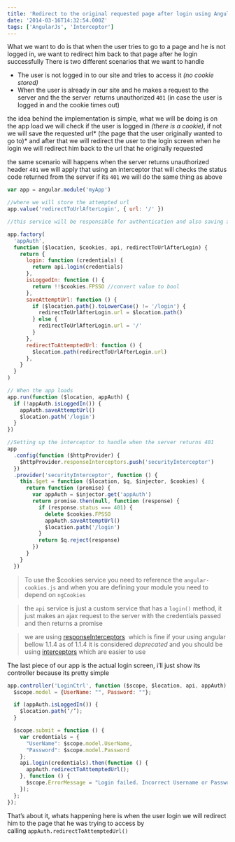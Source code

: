 ```yaml
---
title: 'Redirect to the original requested page after login using AngularJs'
date: '2014-03-16T14:32:54.000Z'
tags: ['AngularJs', 'Interceptor']
---
```


What we want to do is that when the user tries to go to a page and he is not logged in, we want to redirect him back to that page after he login successfully There is two different scenarios that we want to handle

- The user is not logged in to our site and tries to access it _(no cookie stored)_
- When the user is already in our site and he makes a request to the server and the the server  returns unauthorized `401` (in case the user is logged in and the cookie times out)

the idea behind the implementation is simple, what we will be doing is on the app load we will check if the user is logged in _(there is a cookie)_, if not we will save the requested url* (the page that the user originally wanted to go to)* and after that we will redirect the user to the login screen when he login we will redirect him back to the url that he originally requested

the same scenario will happens when the server returns unauthorized header `401` we will apply that using an interceptor that will checks the status code returned from the server if its `401` we will do the same thing as above

```javascript
var app = angular.module('myApp')

//where we will store the attempted url
app.value('redirectToUrlAfterLogin', { url: '/' })

//this service will be responsible for authentication and also saving and redirecting to the attempt url when logging in

app.factory(
  'appAuth',
  function ($location, $cookies, api, redirectToUrlAfterLogin) {
    return {
      login: function (credentials) {
        return api.login(credentials)
      },
      isLoggedIn: function () {
        return !!$cookies.FPSSO //convert value to bool
      },
      saveAttemptUrl: function () {
        if ($location.path().toLowerCase() != '/login') {
          redirectToUrlAfterLogin.url = $location.path()
        } else {
          redirectToUrlAfterLogin.url = '/'
        }
      },
      redirectToAttemptedUrl: function () {
        $location.path(redirectToUrlAfterLogin.url)
      },
    }
  }
)

// When the app loads
app.run(function ($location, appAuth) {
  if (!appAuth.isLoggedIn()) {
    appAuth.saveAttemptUrl()
    $location.path('/login')
  }
})

//Setting up the interceptor to handle when the server returns 401
app
  .config(function ($httpProvider) {
    $httpProvider.responseInterceptors.push('securityInterceptor')
  })
  .provider('securityInterceptor', function () {
    this.$get = function ($location, $q, $injector, $cookies) {
      return function (promise) {
        var appAuth = $injector.get('appAuth')
        return promise.then(null, function (response) {
          if (response.status === 401) {
            delete $cookies.FPSSO
            appAuth.saveAttemptUrl()
            $location.path('/login')
          }
          return $q.reject(response)
        })
      }
    }
  })
```

> To use the $cookies service you need to reference the `angular-cookies.js` and when you are defining your module you need to depend on `ngCookies`

<!-- -->

> the `api` service is just a custom service that has a `login()` method, it just makes an ajax request to the server with the credentials passed and then returns a promise

<!-- -->

> we are using [responseInterceptors](http://code.angularjs.org/1.0.8/docs/api/ng.$http#responseinterceptors)  which is fine if your using angular bellow 1.1.4 as of 1.1.4 it is considered _deprecated_ and you should be using [interceptors](http://docs.angularjs.org/api/ng/service/$http#interceptors) which are easier to use

The last piece of our app is the actual login screen, i’ll just show its controller because its pretty simple

```javascript
app.controller('LoginCtrl', function ($scope, $location, api, appAuth) {
  $scope.model = {UserName: "", Password: ""};

  if (appAuth.isLoggedIn()) {
    $location.path(‘/’);
  }

  $scope.submit = function () {
    var credentials = {
      "UserName": $scope.model.UserName,
      "Password": $scope.model.Password
    };
    api.login(credentials).then(function () {
      appAuth.redirectToAttemptedUrl();
    }, function () {
      $scope.ErrorMessage = "Login failed. Incorrect Username or Password";
    });
  };
});
```

That’s about it, whats happening here is when the user login we will redirect him to the page that he was trying to access by calling `appAuth.redirectToAttemptedUrl()`
